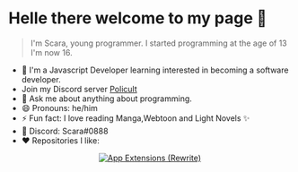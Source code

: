 # Helle there welcome to my page 👋

> I'm Scara, young programmer. I started programming at the age of 13 I'm now 16.

- 🔭 I'm a Javascript Developer learning interested in becoming a software developer. 
- Join my Discord server [Policult](https://discord.gg/B6H5CMN)
- 💬 Ask me about anything about programming.
- 😄 Pronouns: he/him
- ⚡ Fun fact: I love reading Manga,Webtoon and Light Novels ✨
- 💬 Discord: Scara#0888
- ❤ Repositories I like:
<div>
	<p align="center">
    <a href="https://github.com/Scarasect/pro-map">
			<img src="https://github-readme-stats.vercel.app/api/pin/?username=scarasect&repo=pro-map&theme=vue-dark" alt="App Extensions (Rewrite)">
		</a>
	</p>
</div>
